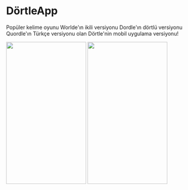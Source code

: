 # DörtleApp
Popüler kelime oyunu Worlde'ın ikili versiyonu Dordle'ın dörtlü versiyonu Quordle'ın Türkçe versiyonu olan Dörtle'nin mobil uygulama versiyonu!


<img src="https://i.imgur.com/BtwiTyR.png" width="216" height="384">    <img src="https://i.imgur.com/RdvQ5MC.png" width="216" height="384">
